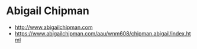 # Abigail Chipman

- http://www.abigailchipman.com
- https://www.abigailchipman.com/aau/wnm608/chipman.abigail/index.html